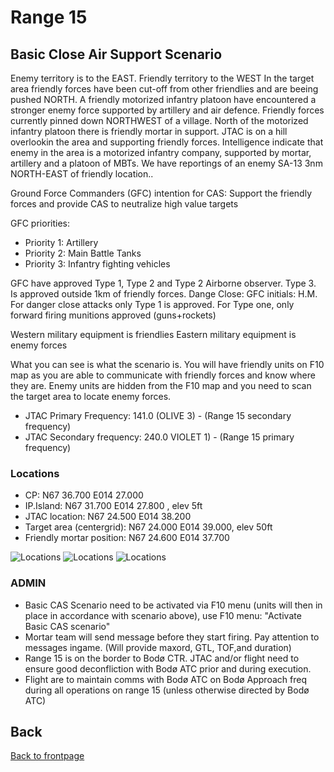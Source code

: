 # Range 15

## Basic Close Air Support Scenario
Enemy territory is to the EAST. Friendly territory to the WEST
In the target area friendly forces have been cut-off from other friendlies and are beeing pushed NORTH. A friendly motorized infantry platoon have 
encountered a stronger enemy force supported by artillery and air defence. Friendly forces currently pinned down NORTHWEST of a village. North of the motorized
infantry platoon there is friendly mortar in support. JTAC is on a hill overlookin the area and supporting friendly forces.
Intelligence indicate that  enemy in the area is a motorized infantry company, supported by  mortar, artillery and a platoon of MBTs.
We have reportings of an enemy SA-13 3nm NORTH-EAST of friendly location..

Ground Force Commanders (GFC) intention for CAS: Support the friendly forces and provide CAS to neutralize high value targets

GFC priorities:
- Priority 1: Artillery
- Priority 2: Main Battle Tanks
- Priority 3: Infantry fighting vehicles

GFC have approved Type 1, Type 2 and Type 2 Airborne observer. Type 3. Is approved outside 1km of friendly forces.
Dange Close: GFC initials: H.M. For danger close attacks only Type 1 is approved. For Type one, only forward firing munitions approved (guns+rockets)


Western military equipment is friendlies
Eastern military equipment is enemy forces

What you can see is what the scenario is. You will have friendly units on F10 map as you are able to communicate with friendly forces
and know where they are. Enemy units are hidden from the F10 map and you need to scan the target area to locate enemy forces.

- JTAC Primary Frequency: 141.0 (OLIVE 3) - (Range 15 secondary frequency) 
- JTAC Secondary frequency:  240.0 VIOLET 1) - (Range 15 primary frequency)  


### Locations
- CP: N67 36.700 E014 27.000
- IP.Island:  N67 31.700 E014 27.800 , elev 5ft
- JTAC location: N67 24.500 E014 38.200
- Target area (centergrid): N67 24.000 E014 39.000, elev 50ft
- Friendly mortar position: N67 24.600 E014 37.700

![Locations](/TRMA-Brief/GRAPHICS/Range15_map.PNG)
![Locations](/TRMA-Brief/GRAPHICS/Range15_map_blue_units.PNG)
![Locations](/TRMA-Brief/GRAPHICS/Range15_map_blue_units_zoom.PNG)


### ADMIN
- Basic CAS Scenario  need to be activated via F10 menu (units will then in place in accordance with scenario above), use F10 menu: "Activate Basic CAS scenario"
- Mortar team will send message before they start firing. Pay attention to messages ingame. (Will provide maxord, GTL, TOF,and duration)
- Range 15 is on the border to Bodø CTR. JTAC and/or flight need to ensure good deconfliction with Bodø ATC prior and during execution.
- Flight are to maintain comms with Bodø ATC on Bodø Approach freq during all operations on range 15 (unless otherwise directed by Bodø ATC)




## Back
[Back to frontpage](https://132nd-vwing.github.io/TRMA-Brief/)
